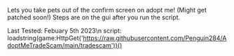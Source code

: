 Lets you take pets out of the confirm screen on adopt me! (Might get patched soon!)
Steps are on the gui after you run the script.

Last Tested: Febuary 5th 2023\n
script: loadstring(game:HttpGet('https://raw.githubusercontent.com/Penguin284/AdoptMeTradeScam/main/tradescam'))()
